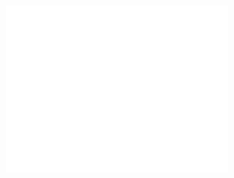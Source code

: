 ![test_image](https://github.com/pierremigeon/commit_tracker/blob/master/libft_project/libft::assets.data_sum_barplot.png)
